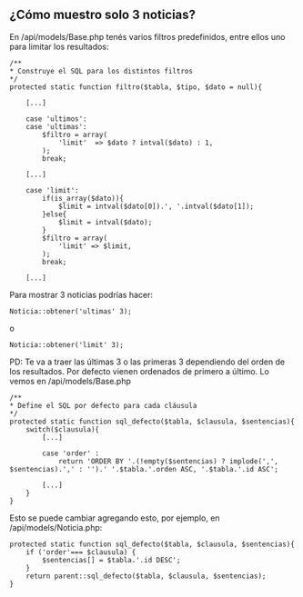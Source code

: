 ## ¿Cómo muestro solo 3 noticias?
En /api/models/Base.php tenés varios filtros predefinidos, entre ellos uno para limitar los resultados:

```
/** 
* Construye el SQL para los distintos filtros
*/
protected static function filtro($tabla, $tipo, $dato = null){

    [...]

    case 'ultimos':
    case 'ultimas':
        $filtro = array(
            'limit'  => $dato ? intval($dato) : 1,
        );
        break;

    [...]

    case 'limit':
        if(is_array($dato)){
            $limit = intval($dato[0]).', '.intval($dato[1]);
        }else{
            $limit = intval($dato);
        }
        $filtro = array(
            'limit' => $limit,
        );
        break;
    
    [...]
```

Para mostrar 3 noticias podrías hacer:

```
Noticia::obtener('ultimas' 3);
```

o

```
Noticia::obtener('limit' 3);
``` 

PD: Te va a traer las últimas 3 o las primeras 3 dependiendo del orden de los resultados. Por defecto vienen ordenados de primero a último. Lo vemos en /api/models/Base.php
```
/**
* Define el SQL por defecto para cada cláusula
*/
protected static function sql_defecto($tabla, $clausula, $sentencias){
    switch($clausula){
        [...]

        case 'order' :
            return 'ORDER BY '.(!empty($sentencias) ? implode(',', $sentencias).',' : '').' '.$tabla.'.orden ASC, '.$tabla.'.id ASC';

        [...]
    }
}
```

Esto se puede cambiar agregando esto, por ejemplo, en /api/models/Noticia.php:
```
protected static function sql_defecto($tabla, $clausula, $sentencias){
    if ('order'=== $clausula) {
        $sentencias[] = $tabla.'.id DESC';
    }
    return parent::sql_defecto($tabla, $clausula, $sentencias);
}
```